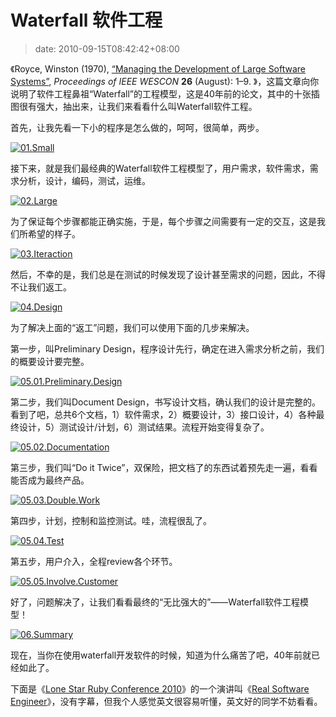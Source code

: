 # Waterfall 软件工程
>date: 2010-09-15T08:42:42+08:00


《Royce, Winston (1970), [“Managing the Development of Large Software Systems”](http://www.cs.umd.edu/class/spring2003/cmsc838p/Process/waterfall.pdf), *Proceedings of IEEE WESCON* **26** (August): 1–9. 》，这篇文章向你说明了软件工程鼻祖“Waterfall”的工程模型，这是40年前的论文，其中的十张插图很有强大，抽出来，让我们来看看什么叫Waterfall软件工程。


首先，让我先看一下小的程序是怎么做的，呵呵，很简单，两步。


[![](/assets/images/01.Small_.jpg "01.Small")](https://coolshell.cn/wp-content/uploads/2010/09/01.Small_.jpg)


接下来，就是我们最经典的Waterfall软件工程模型了，用户需求，软件需求，需求分析，设计，编码，测试，运维。


[![](/assets/images/02.Large_.jpg "02.Large")](https://coolshell.cn/wp-content/uploads/2010/09/02.Large_.jpg)


为了保证每个步骤都能正确实施，于是，每个步骤之间需要有一定的交互，这是我们所希望的样子。


 [![](/assets/images/03.Iteraction.jpg "03.Iteraction")](https://coolshell.cn/wp-content/uploads/2010/09/03.Iteraction.jpg)


然后，不幸的是，我们总是在测试的时候发现了设计甚至需求的问题，因此，不得不让我们返工。


[![](/assets/images/04.Design.jpg "04.Design")](https://coolshell.cn/wp-content/uploads/2010/09/04.Design.jpg)


为了解决上面的“返工”问题，我们可以使用下面的几步来解决。


第一步，叫Preliminary Design，程序设计先行，确定在进入需求分析之前，我们的概要设计要完整。


[![](/assets/images/05.01.Preliminary.Design.jpg "05.01.Preliminary.Design")](https://coolshell.cn/wp-content/uploads/2010/09/05.01.Preliminary.Design.jpg)


第二步，我们叫Document Design，书写设计文档，确认我们的设计是完整的。看到了吧，总共6个文档，1）软件需求，2）概要设计，3）接口设计，4）各种最终设计，5）测试设计/计划，6）测试结果。流程开始变得复杂了。


[![](/assets/images/05.02.Documentation.jpg "05.02.Documentation")](https://coolshell.cn/wp-content/uploads/2010/09/05.02.Documentation.jpg)


第三步，我们叫“Do it Twice”，双保险，把文档了的东西试着预先走一遍，看看能否成为最终产品。


[![](/assets/images/05.03.Double.Work_.jpg "05.03.Double.Work")](https://coolshell.cn/wp-content/uploads/2010/09/05.03.Double.Work_.jpg)


第四步，计划，控制和监控测试。哇，流程很乱了。


[![](/assets/images/05.04.Test_.jpg "05.04.Test")](https://coolshell.cn/wp-content/uploads/2010/09/05.04.Test_.jpg)


第五步，用户介入，全程review各个环节。


[![](/assets/images/05.05.Involve.Customer.jpg "05.05.Involve.Customer")](https://coolshell.cn/wp-content/uploads/2010/09/05.05.Involve.Customer.jpg) 


好了，问题解决了，让我们看看最终的“无比强大的”——Waterfall软件工程模型！


[![](/assets/images/06.Summary.jpg "06.Summary")](https://coolshell.cn/wp-content/uploads/2010/09/06.Summary.jpg)


现在，当你在使用waterfall开发软件的时候，知道为什么痛苦了吧，40年前就已经如此了。


下面是《[Lone Star Ruby Conference 2010](http://confreaks.net/events/lsrc2010)》的一个演讲叫《[Real Software Engineer](http://confreaks.net/videos/282-lsrc2010-real-software-engineering)》，没有字幕，但我个人感觉英文很容易听懂，英文好的同学不妨看看。


